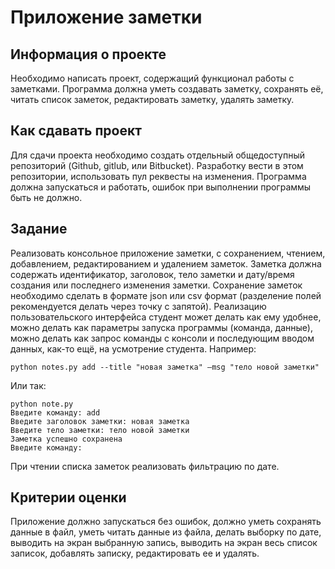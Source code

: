 # Приложение заметки
## Информация о проекте
Необходимо написать проект, содержащий функционал работы с заметками.
Программа должна уметь создавать заметку, сохранять её, 
читать список заметок, редактировать заметку, удалять заметку.
## Как сдавать проект
Для сдачи проекта необходимо создать отдельный общедоступный репозиторий (Github, gitlub, или Bitbucket). 
Разработку вести в этом репозитории, использовать пул реквесты на изменения. 
Программа должна запускаться и работать, ошибок при выполнении программы быть не должно.
## Задание
Реализовать консольное приложение заметки, с сохранением, чтением, добавлением, редактированием и удалением заметок. 
Заметка должна содержать идентификатор, заголовок, тело заметки и дату/время создания или последнего изменения заметки. 
Сохранение заметок необходимо сделать в формате json или csv формат (разделение полей рекомендуется делать через точку с запятой). 
Реализацию пользовательского интерфейса студент может делать как ему удобнее, можно делать как параметры запуска программы (команда, данные), 
можно делать как запрос команды с консоли и последующим вводом данных, как-то ещё, на усмотрение студента. 
Например:

    python notes.py add --title "новая заметка" –msg "тело новой заметки"

Или так:

    python note.py
    Введите команду: add
    Введите заголовок заметки: новая заметка
    Введите тело заметки: тело новой заметки
    Заметка успешно сохранена
    Введите команду:

При чтении списка заметок реализовать фильтрацию по дате.

## Критерии оценки
Приложение должно запускаться без ошибок, должно уметь сохранять данные в файл, 
уметь читать данные из файла, делать выборку по дате, выводить на экран выбранную запись, 
выводить на экран весь список записок, добавлять записку, редактировать ее и удалять.